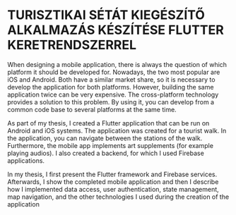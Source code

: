 # TURISZTIKAI SÉTÁT KIEGÉSZÍTŐ ALKALMAZÁS KÉSZÍTÉSE FLUTTER KERETRENDSZERREL

When designing a mobile application, there is always the question of which 
platform it should be developed for. Nowadays, the two most popular are iOS and 
Android. Both have a similar market share, so it is necessary to develop the application 
for both platforms. However, building the same application twice can be very expensive.
The cross-platform technology provides a solution to this problem. By using it, you can 
develop from a common code base to several platforms at the same time.

As part of my thesis, I created a Flutter application that can be run on Android and 
iOS systems. The application was created for a tourist walk. In the application, you can 
navigate between the stations of the walk. Furthermore, the mobile app implements art 
supplements (for example playing audios). I also created a backend, for which I used
Firebase applications.

In my thesis, I first present the Flutter framework and Firebase services.
Afterwards, I show the completed mobile application and then I describe how I 
implemented data access, user authentication, state management, map navigation, and the 
other technologies I used during the creation of the application
